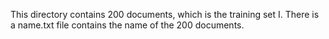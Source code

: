 This directory contains 200 documents, which is the training set I.
There is a name.txt file contains the name of the 200 documents.
